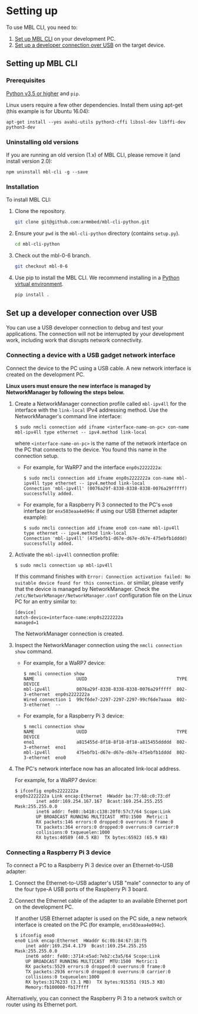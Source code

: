 # Setting up

To use MBL CLI, you need to:

1. [Set up MBL CLI](#setting-up-mbl) on your development PC.
1. [Set up a developer connection over USB](#set-up-a-developer-connection-over-USB) on the target device.

## Setting up MBL CLI

### Prerequisites

[Python v3.5 or higher](https://python.org) and `pip`.

Linux users require a few other dependencies. Install them using apt-get (this example is for Ubuntu 16.04):

`apt-get install --yes avahi-utils python3-cffi libssl-dev libffi-dev python3-dev`

### Uninstalling old versions

If you are running an old version (1.x) of MBL CLI, please remove it (and install version 2.0):

```
npm uninstall mbl-cli -g --save
```

### Installation

To install MBL CLI:

1. Clone the repository.

    ```bash
    git clone git@github.com:armmbed/mbl-cli-python.git
    ```

1. Ensure your `pwd` is the `mbl-cli-python` directory (contains `setup.py`).

    ```bash
    cd mbl-cli-python
    ```

1. Check out the mbl-0-6 branch.

    ```bash
    git checkout mbl-0-6
    ```

1. Use pip to install the MBL CLI. We recommend installing in a [Python virtual environment](https://www.python.org/dev/peps/pep-0405/).


    ```bash
    pip install .
    ```

## Set up a developer connection over USB

You can use a USB developer connection to debug and test your applications. The connection will not be interrupted by your development work, including work that disrupts network connectivity.

### Connecting a device with a USB gadget network interface

Connect the device to the PC using a USB cable. A new network interface is created on the development PC.

**Linux users must ensure the new interface is managed by NetworkManager by following the steps below.**

1. Create a NetworkManager connection profile called `mbl-ipv4ll` for the interface with the `link-local` IPv4 addressing method. Use the NetworkManager's command line interface:

    ```
    $ sudo nmcli connection add ifname <interface-name-on-pc> con-name mbl-ipv4ll type ethernet -- ipv4.method link-local
    ```  

    where `<interface-name-on-pc>` is the name of the network interface on the PC that connects to the device. You found this name in the connection setup.

    * For example, for WaRP7 and the interface `enp0s2222222a`:

      ```
      $ sudo nmcli connection add ifname enp0s2222222a con-name mbl-ipv4ll type ethernet -- ipv4.method link-local
      Connection 'mbl-ipv4ll' (0076a29f-8338-8338-8338-0076a29fffff) successfully added.
      ```

    * For example, for a Raspberry Pi 3 connected to the PC's `eno0` interface (or `enx503eaa4e094c` if using our USB Ethernet adapter example):

      ```
      $ sudo nmcli connection add ifname eno0 con-name mbl-ipv4ll type ethernet -- ipv4.method link-local
      Connection 'mbl-ipv4ll' (475ebfb1-d67e-d67e-d67e-475ebfb1dddd) successfully added.
      ```

2. Activate the `mbl-ipv4ll` connection profile:

    ```
    $ sudo nmcli connection up mbl-ipv4ll
    ```

    If this command finishes with `Error: Connection activation failed: No suitable device found for this connection.` or similar, please verify that the device is managed by NetworkManager. Check the `/etc/NetworkManager/NetworkManager.conf` configuration file on the Linux PC for an entry similar to:

    ```
    [device]
    match-device=interface-name:enp0s2222222a
    managed=1
    ```

    The NetworkManager connection is created.

3. Inspect the NetworkManager connection using the `nmcli connection show` command.

    * For example, for a WaRP7 device:

      ```
      $ nmcli connection show
      NAME                UUID                                  TYPE            DEVICE        
      mbl-ipv4ll          0076a29f-8338-8338-8338-0076a29fffff  802-3-ethernet  enp0s2222222a
      Wired connection 1  99cf6de7-2297-2297-2297-99cf6de7aaaa  802-3-ethernet  --          
      ```     

    * For example, for a Raspberry Pi 3 device:

      ```
      $ nmcli connection show
      NAME                UUID                                  TYPE            DEVICE     
      eno1                a815455d-8f18-8f18-8f18-a815455ddddd  802-3-ethernet  eno1    
      mbl-ipv4ll          475ebfb1-d67e-d67e-d67e-475ebfb1dddd  802-3-ethernet  eno0
      ```     

4. The PC's network interface now has an allocated link-local address.  

    For example, for a WaRP7 device:

    ```
    $ ifconfig enp0s2222222a
    enp0s2222222a Link encap:Ethernet  HWaddr ba:77:68:c0:73:df  
            inet addr:169.254.167.167  Bcast:169.254.255.255  Mask:255.255.0.0
            inet6 addr: fe80::b418:c138:20f0:57c7/64 Scope:Link
            UP BROADCAST RUNNING MULTICAST  MTU:1500  Metric:1
            RX packets:146 errors:0 dropped:0 overruns:0 frame:0
            TX packets:364 errors:0 dropped:0 overruns:0 carrier:0
            collisions:0 txqueuelen:1000
            RX bytes:40589 (40.5 KB)  TX bytes:65923 (65.9 KB)
    ```


### Connecting a Raspberry Pi 3 device

To connect a PC to a Raspberry Pi 3 device over an Ethernet-to-USB adapter:

1. Connect the Ethernet-to-USB adapter's USB "male" connector to any of the four type-A USB ports of the Raspberry Pi 3 board.
2. Connect the Ethernet cable of the adapter to an available Ethernet port on the development PC.

   If another USB Ethernet adapter is used on the PC side, a new network interface is created on the PC (for example, `enx503eaa4e094c`).

    ```
    $ ifconfig eno0
    eno0 Link encap:Ethernet  HWaddr 6c:0b:84:67:18:f5  
        inet addr:169.254.4.179  Bcast:169.254.255.255  Mask:255.255.0.0
        inet6 addr: fe80::3714:e5ad:7eb2:c3a5/64 Scope:Link
        UP BROADCAST RUNNING MULTICAST  MTU:1500  Metric:1
        RX packets:5529 errors:0 dropped:0 overruns:0 frame:0
        TX packets:2936 errors:0 dropped:0 overruns:0 carrier:0
        collisions:0 txqueuelen:1000
        RX bytes:3176233 (3.1 MB)  TX bytes:915351 (915.3 KB)
        Memory:fb100000-fb17ffff
    ```

Alternatively, you can connect the Raspberry Pi 3 to a network switch or router using its Ethernet port.
